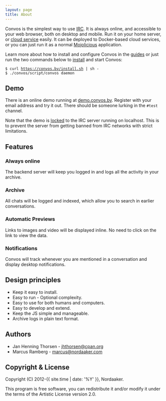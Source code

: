 ```yaml
---
layout: page
title: About
---
```


Convos is the simplest way to use [IRC](http://www.irchelp.org/). It is always
online, and accessible to your web browser, both on desktop and mobile. Run it
on your home server, or [cloud service](https://www.digitalocean.com/) easily.
It can be deployed to Docker-based cloud services, or you can just run it as a
normal [Mojolicious](http://mojolicious.org/) application.

Learn more about how to install and configure Convos in the
[guides](/doc) or just run the two commands below to
[install](/doc/getting-started.html) and start Convos:

<pre class="highlight"><code>$ curl <a href="https://github.com/Nordaaker/convos/blob/gh-pages/install.sh">https://convos.by/install.sh</a> | sh -
$ ./convos/script/convos daemon</code></pre>

## Demo

There is an online demo running at [demo.convos.by](http://demo.convos.by).
Register with your email address and try it out. There should be someone
lurking in the `#test` channel.

Note that the demo is [locked](/doc/config.html#convosforcedircserver) to the
IRC server running on localhost. This is to prevent the server from getting
banned from IRC networks with strict limitations.

## Features

### Always online

The backend server will keep you logged in and logs all the activity in your
archive.

### Archive

All chats will be logged and indexed, which allow you to search in earlier
conversations.

### Automatic Previews

Links to images and video will be displayed inline. No need to click on the
link to view the data.

### Notifications

Convos will track whenever you are mentioned in a conversation and display
desktop notifications.

## Design principles

* Keep it easy to install.
* Easy to run - Optional complexity.
* Easy to use for both humans and computers.
* Easy to develop and extend.
* Keep the JS simple and manageable.
* Archive logs in plain text format.

## Authors

* Jan Henning Thorsen - jhthorsen@cpan.org
* Marcus Ramberg - marcus@nordaaker.com

## Copyright & License

Copyright (C) 2012-{{ site.time | date: '%Y' }}, Nordaaker.

This program is free software, you can redistribute it and/or modify it under
the terms of the Artistic License version 2.0.
